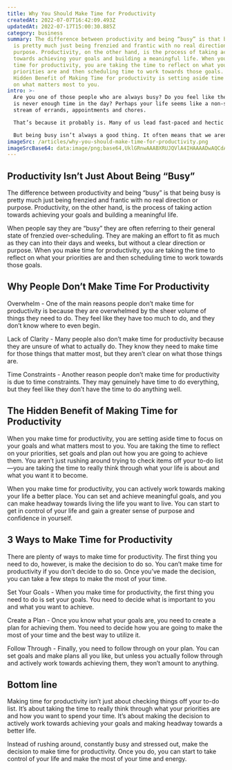 ```yaml
---
title: Why You Should Make Time for Productivity
createdAt: 2022-07-07T16:42:09.493Z
updatedAt: 2022-07-17T15:00:30.885Z
category: business
summary: The difference between productivity and being “busy” is that being busy
  is pretty much just being frenzied and frantic with no real direction or
  purpose. Productivity, on the other hand, is the process of taking action
  towards achieving your goals and building a meaningful life. When you make
  time for productivity, you are taking the time to reflect on what your
  priorities are and then scheduling time to work towards those goals. The
  Hidden Benefit of Making Time for productivity is setting aside time to focus
  on what matters most to you.
intro: >-
  Are you one of those people who are always busy? Do you feel like there
  is never enough time in the day? Perhaps your life seems like a non-stop
  stream of errands, appointments and chores. 

  That’s because it probably is. Many of us lead fast-paced and hectic lives where there never seems to be enough time in the day. We are constantly on the go, juggling various responsibilities and appointments. In fact, for many people, “busy” has become a badge of honor—a sign that they are so important and indispensable that they can’t even spare an hour to Netflix or take out the trash without an appointment.

  But being busy isn’t always a good thing. It often means that we aren’t making time for things that are actually important, like building new relationships or dedicating time to personal development. Without making time for these things, we get caught up in the whirlwind of our everyday lives and don’t spend nearly as much time as we should focused on what matters most.
imageSrc: /articles/why-you-should-make-time-for-productivity.png
imageSrcBase64: data:image/png;base64,UklGRnwAAABXRUJQVlA4IHAAAADwAQCdASoKAAoAAUAmJagCdAELTpE1oiAA/vvXTvTLmuTQa/TB3banntvu7oK0hnpfJmxFOkv74QZnfgvuM2UVxtnP5fLwuxOTivel3uXrx7fePWbqkQeGD4N9Hmy/TQxq3+TP822GCvv5bD9JIAAA
---
```


## Productivity Isn’t Just About Being “Busy”

The difference between productivity and being “busy” is that being busy is pretty much just being frenzied and frantic with no real direction or purpose. Productivity, on the other hand, is the process of taking action towards achieving your goals and building a meaningful life.

When people say they are “busy” they are often referring to their general state of frenzied over-scheduling. They are making an effort to fit as much as they can into their days and weeks, but without a clear direction or purpose. When you make time for productivity, you are taking the time to reflect on what your priorities are and then scheduling time to work towards those goals.

## Why People Don’t Make Time For Productivity

Overwhelm - One of the main reasons people don’t make time for productivity is because they are overwhelmed by the sheer volume of things they need to do. They feel like they have too much to do, and they don’t know where to even begin.

Lack of Clarity - Many people also don’t make time for productivity because they are unsure of what to actually do. They know they need to make time for those things that matter most, but they aren’t clear on what those things are.

Time Constraints - Another reason people don’t make time for productivity is due to time constraints. They may genuinely have time to do everything, but they feel like they don’t have the time to do anything well.

## The Hidden Benefit of Making Time for Productivity

When you make time for productivity, you are setting aside time to focus on your goals and what matters most to you. You are taking the time to reflect on your priorities, set goals and plan out how you are going to achieve them. You aren’t just rushing around trying to check items off your to-do list—you are taking the time to really think through what your life is about and what you want it to become.

When you make time for productivity, you can actively work towards making your life a better place. You can set and achieve meaningful goals, and you can make headway towards living the life you want to live. You can start to get in control of your life and gain a greater sense of purpose and confidence in yourself.

## 3 Ways to Make Time for Productivity

There are plenty of ways to make time for productivity. The first thing you need to do, however, is make the decision to do so. You can’t make time for productivity if you don’t decide to do so. Once you’ve made the decision, you can take a few steps to make the most of your time.

Set Your Goals - When you make time for productivity, the first thing you need to do is set your goals. You need to decide what is important to you and what you want to achieve.

Create a Plan - Once you know what your goals are, you need to create a plan for achieving them. You need to decide how you are going to make the most of your time and the best way to utilize it.

Follow Through - Finally, you need to follow through on your plan. You can set goals and make plans all you like, but unless you actually follow through and actively work towards achieving them, they won’t amount to anything.

## Bottom line

Making time for productivity isn’t just about checking things off your to-do list. It’s about taking the time to really think through what your priorities are and how you want to spend your time. It’s about making the decision to actively work towards achieving your goals and making headway towards a better life.

Instead of rushing around, constantly busy and stressed out, make the decision to make time for productivity. Once you do, you can start to take control of your life and make the most of your time and energy.
